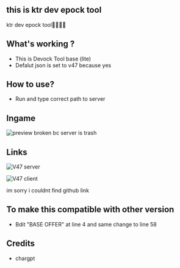 ## this is ktr dev epock tool


ktr dev epock tool🥶🥶🥶🥶


## What's working ?
- This is Devock Tool base (lite)
- Defalut json is set to v47 because yes

## How to use?
- Run and type correct path to server 

## Ingame
![preview](https://github.com/user-attachments/assets/0b0a2d35-cc86-45d7-8d7e-d3dc104b419b)
broken bc server is trash

## Links
![V47 server]()

![V47 client]()

im sorry i couldnt find github link

## To make this compatible with other version
- Bdit "BASE OFFER" at line 4 and same change to line 58 

## Credits
 - chargpt
